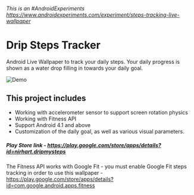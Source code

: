 ###### This is an #AndroidExperiments https://www.androidexperiments.com/experiment/steps-tracking-live-wallpaper

# Drip Steps Tracker
Android Live Wallpaper to track your daily steps. Your daily progress is shown as a water drop filling in towards your daily goal. 

![Demo](http://s24.postimg.org/6go26ass5/demo2_1.gif)

## This project includes
* Working with accelerometer sensor to support screen rotation physics
* Working with Fitness API
* Support Android 4.1 and above
* Customization of the daily goal, as well as various visual parameters.

##### Play Store link - https://play.google.com/store/apps/details?id=nirhart.dripmysteps

The Fitness API works with Google Fit - you must enable Google Fit steps tracking in order to use this wallpaper - https://play.google.com/store/apps/details?id=com.google.android.apps.fitness
